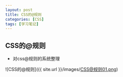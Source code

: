 ```yaml
---
layout: post
title: CSS的@规则
categories: [CSS]
tags: [学习笔记]
---
```


## CSS的@规则
- 对css@规则的系统整理

![CSS的@规则]({{ site.url }}/images/CSS@规则01.png)
